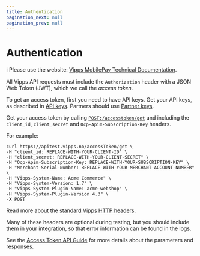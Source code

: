 ```yaml
---
title: Authentication
pagination_next: null
pagination_prev: null
---
```


# Authentication

<!-- START_COMMENT -->
ℹ️ Please use the website:
[Vipps MobilePay Technical Documentation](https://developer.vippsmobilepay.com/docs/vipps-developers/).
<!-- END_COMMENT -->

All Vipps API requests must include the `Authorization` header with
a JSON Web Token (JWT), which we call the *access token*.

To get an access token, first you need to have API keys. Get your API keys, as described in
[API keys](https://developer.vippsmobilepay.com/docs/vipps-developers/common-topics/api-keys).
Partners should use
[Partner keys](https://developer.vippsmobilepay.com/docs/partner/partner-keys).

Get your access token by calling
[`POST:/accesstoken/get`](https://developer.vippsmobilepay.com/api/access-token#tag/Authorization-Service/operation/fetchAuthorizationTokenUsingPost)
and including the `client_id`, `client_secret` and `Ocp-Apim-Subscription-Key` headers.

For example:

```http
curl https://apitest.vipps.no/accessToken/get \
-H "client_id: REPLACE-WITH-YOUR-CLIENT-ID" \
-H "client_secret: REPLACE-WITH-YOUR-CLIENT-SECRET" \
-H "Ocp-Apim-Subscription-Key: REPLACE-WITH-YOUR-SUBSCRIPTION-KEY" \
-H "Merchant-Serial-Number: REPLACE-WITH-YOUR-MERCHANT-ACCOUNT-NUMBER" \
-H "Vipps-System-Name: Acme Commerce" \
-H "Vipps-System-Version: 1.7" \
-H "Vipps-System-Plugin-Name: acme-webshop" \
-H "Vipps-System-Plugin-Version 4.3" \
-X POST
```

Read more about the [standard Vipps HTTP headers](http-headers.md).

Many of these headers are optional during testing, but you should include them in your integration, so that error information can be found in the logs.

See the [Access Token API Guide](https://developer.vippsmobilepay.com/docs/APIs/access-token-api) for more details about the parameters and responses.
